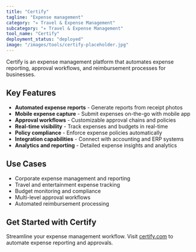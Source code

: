 ```yaml
---
title: "Certify"
tagline: "Expense management"
category: "✈️ Travel & Expense Management"
subcategory: "✈️ Travel & Expense Management"
tool_name: "Certify"
deployment_status: "deployed"
image: "/images/tools/certify-placeholder.jpg"
---
```

Certify is an expense management platform that automates expense reporting, approval workflows, and reimbursement processes for businesses.

## Key Features

- **Automated expense reports** - Generate reports from receipt photos
- **Mobile expense capture** - Submit expenses on-the-go with mobile app
- **Approval workflows** - Customizable approval chains and policies
- **Real-time visibility** - Track expenses and budgets in real-time
- **Policy compliance** - Enforce expense policies automatically
- **Integration capabilities** - Connect with accounting and ERP systems
- **Analytics and reporting** - Detailed expense insights and analytics

## Use Cases

- Corporate expense management and reporting
- Travel and entertainment expense tracking
- Budget monitoring and compliance
- Multi-level approval workflows
- Automated reimbursement processing

## Get Started with Certify

Streamline your expense management workflow. Visit [certify.com](https://www.certify.com) to automate expense reporting and approvals.

